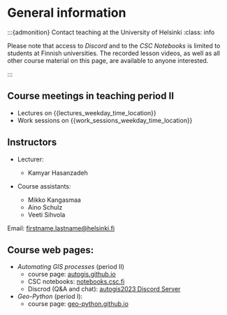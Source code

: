 # General information

:::{admonition} Contact teaching at the University of Helsinki
:class: info

Please note that access to *Discord* and to the *CSC Notebooks* is limited to students at Finnish universities. The recorded lesson videos, as well as all other course material on this page, are available to anyone interested.

:::


## Course meetings in teaching period Ⅱ

- Lectures on {{lectures_weekday_time_location}}
- Work sessions on {{work_sessions_weekday_time_location}}


## Instructors

- Lecturer: 
    - Kamyar Hasanzadeh

- Course assistants:
    - Mikko Kangasmaa
    - Aino Schulz
    - Veeti Sihvola

Email: firstname.lastname@helsinki.fi


## Course web pages:

- *Automating GIS processes* (period Ⅱ)
    - course page: [autogis.github.io](https://autogis.github.io/)
    - CSC notebooks: [notebooks.csc.fi](https://notebooks.csc.fi/)
    - Discrod (Q&A and chat): [autogis2023 Discord Server](https://discord.com/channels/1141294124633423932/1141294951729213460)
- *Geo-Python* (period Ⅰ):
    - course page: [geo-python.github.io](https://geo-python.github.io/)
